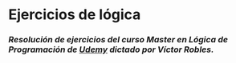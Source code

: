 # **Ejercicios de lógica**

### _Resolución de ejercicios del curso **Master en Lógica de Programación** de [Udemy](https://www.udemy.com/course/master-en-logica-de-programacion-50-ejercicios-y-pruebas-tecnicas/) dictado por **Víctor Robles.**_
